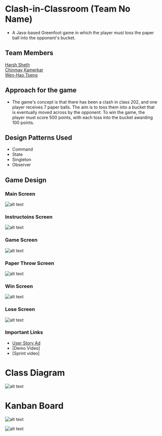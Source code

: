 # Clash-in-Classroom (Team No Name)

- A Java-based Greenfoot game in which the player must toss the paper ball into the opponent's bucket.

## Team Members

[Harsh Sheth](https://github.com/harsh-sheth7)<br>
[Chinmay Kamerkar](https://github.com/mercury297)<br>
[Wen-Hao Tseng](https://github.com/Wenhao-Tseng)

## Approach for the game

- The game's concept is that there has been a clash in class 202, and one player receives 7 paper balls. The aim is to toss them into a bucket that is eventually moved across by the opponent. To win the game, the player must score 500 points, with each toss into the bucket awarding 100 points.

## Design Patterns Used

- Command
- State
- Singleton
- Observer

## Game Design

### Main Screen

![alt text](https://github.com/nguyensjsu/fa21-202-team-no-name/blob/main/Screenshots/Main%20Screen.png)

### Instructoins Screen

![alt text](https://github.com/nguyensjsu/fa21-202-team-no-name/blob/main/Screenshots/Instructions%20Screen.png)

### Game Screen

![alt text](https://github.com/nguyensjsu/fa21-202-team-no-name/blob/main/Screenshots/Game%20Screen.png)

### Paper Throw Screen

![alt text](https://github.com/nguyensjsu/fa21-202-team-no-name/blob/main/Screenshots/Paper%20throw%20screen.png)

### Win Screen

![alt text](https://github.com/nguyensjsu/fa21-202-team-no-name/blob/main/Screenshots/Win%20Screen.png)

### Lose Screen

![alt text](https://github.com/nguyensjsu/fa21-202-team-no-name/blob/main/Screenshots/Lose%20Screen.png)

### Important Links

- [User Story Ad](https://youtu.be/C439PqK_hs8)
- [Demo Video]
- [Sprint video]

# Class Diagram

![alt text](https://github.com/nguyensjsu/fa21-202-team-no-name/blob/main/Diagrams/Class%20Diagram.png)

# Kanban Board

![alt text](https://github.com/nguyensjsu/fa21-202-team-no-name/blob/main/Screenshots/Kanban%20Board%20mid.png)

![alt text](https://github.com/nguyensjsu/fa21-202-team-no-name/blob/main/Screenshots/Kanban%20Board%20complete.png)

